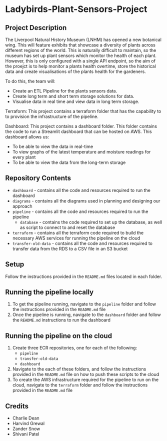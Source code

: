 # Ladybirds-Plant-Sensors-Project

## Project Description
The Liverpool Natural History Museum (LNHM) has opened a new botanical wing. This will feature exhibits that showcase a diversity of plants across different regions of the world. This is naturally difficult to maintain, so the museum has set up plant sensors which monitor the health of each plant. However, this is only configured with a single API endpoint, so the aim of the proejct is to help monitor a plants health overtime, store the historical data and create visualisations of the plants health for the gardeners. 

To do this, the team will:
- Create an ETL Pipeline for the plants sensors data.
- Create long term and short term storage solutions for data.
- Visualise data in real time and view data in long term storage.

Terraform:
This project contains a terraform folder that has the capability to to provision the infrastructure of the pipeline.

Dashboard:
This project contains a dashboard folder. This folder contains the code to run a Streamlit dashboard that can be hosted on AWS.
This dashboard allows us:
- To be able to view the data in real-time
- To view graphs of the latest temperature and moisture readings for every plant
- To be able to view the data from the long-term storage


## Repository Contents
- `dashboard` - contains all the code and resources required to run the dashboard
- `diagrams` - contains all the diagrams used in planning and designing our approach
- `pipeline` - contains all the code and resources required to run the pipeline
  - `database` - contains the code required to set up the database, as well as script to connect to and reset the database
- `terraform` - contains all the terraform code required to build the necessary AWS services for running the pipeline on the cloud
- `transfer-old-data` - contains all the code and resources required to transfer data from the RDS to a CSV file in an S3 bucket


## Setup

Follow the instructions provided in the `README.md` files located in each folder.


## Running the pipeline locally

1. To get the pipeline running, navigate to the `pipeline` folder and follow the instructions provided in the `README.md` file
2. Once the pipeline is running, navigate to the `dashboard` folder and follow the `README.md` instructions to run the dashboard

## Running the pipeline on the cloud

1. Create three ECR repositories, one for each of the following:
    - `pipeline`
    - `transfer-old-data`
    - `dashboard`
2. Navigate to the each of these folders, and follow the instructions provided in the `README.md` file on how to push these scripts to the cloud
3. To create the AWS infrastructure required for the pipeline to run on the cloud, navigate to the `terraform` folder and follow the instructions provided in the `README.md` file

## Credits
- Charlie Dean
- Harvind Grewal
- Zander Snow
- Shivani Patel
